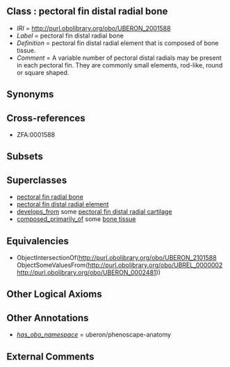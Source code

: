 
## Class : pectoral fin distal radial bone

 * *IRI* = http://purl.obolibrary.org/obo/UBERON_2001588
 * *Label* = pectoral fin distal radial bone
 * *Definition* = pectoral fin distal radial element that is composed of bone tissue.
 * *Comment* = A variable number of pectoral distal radials may be present in each pectoral fin. They are commonly small elements, rod-like, round or square shaped.

## Synonyms


## Cross-references

 * ZFA:0001588

## Subsets


## Superclasses

 * [pectoral fin radial bone](../../UBERON/86/UBERON_2001586.md)
 * [pectoral fin distal radial element](../../UBERON/88/UBERON_2101588.md)
 * [develops_from](../../RO/02/RO_0002202.md) some [pectoral fin distal radial cartilage](../../UBERON/88/UBERON_2201588.md)
 * [composed_primarily_of](../../UBREL/02/UBREL_0000002.md) some [bone tissue](../../UBERON/81/UBERON_0002481.md)

## Equivalencies

 * ObjectIntersectionOf(<http://purl.obolibrary.org/obo/UBERON_2101588> ObjectSomeValuesFrom(<http://purl.obolibrary.org/obo/UBREL_0000002> <http://purl.obolibrary.org/obo/UBERON_0002481>))

## Other Logical Axioms


## Other Annotations

 * *[has_obo_namespace](../../ce/oboInOwl#hasOBONamespace.md)* = uberon/phenoscape-anatomy

## External Comments

